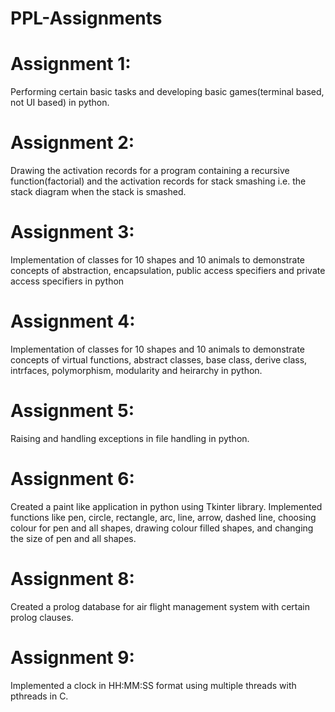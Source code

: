 # PPL-Assignments

# Assignment 1:
Performing certain basic tasks and developing basic games(terminal based, not UI based) in python.

# Assignment 2:
Drawing the activation records for a program containing a recursive function(factorial) and the activation records for stack smashing i.e. the stack diagram when the stack is smashed.

# Assignment 3:
Implementation of classes for 10 shapes and 10 animals to demonstrate concepts of abstraction, encapsulation, public access specifiers and private access specifiers in python

# Assignment 4:
Implementation of classes for 10 shapes and 10 animals to demonstrate concepts of virtual functions, abstract classes, base class, derive class, intrfaces, polymorphism, modularity and heirarchy in python.

# Assignment 5:
Raising and handling exceptions in file handling in python.

# Assignment 6:
Created a paint like application in python using Tkinter library. Implemented functions like pen, circle, rectangle, arc, line, arrow, dashed line, choosing colour for pen and all shapes, drawing colour filled shapes, and changing the size of pen and all shapes.

# Assignment 8:
Created a prolog database for air flight management system with certain prolog clauses.

# Assignment 9:
Implemented a clock in HH:MM:SS format using multiple threads with pthreads in C.

